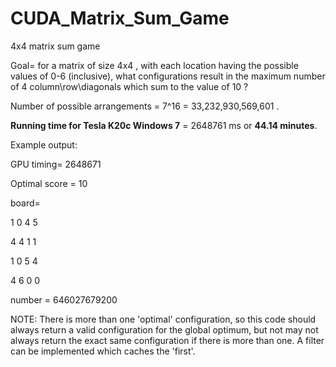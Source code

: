 CUDA_Matrix_Sum_Game
====================

4x4 matrix sum game


Goal= for a matrix of size 4x4 , with each location having the possible values of 0-6 (inclusive), what configurations result in the maximum number of 4 column\row\diagonals which sum to the value of 10 ?

Number of possible arrangements = 7^16 = 33,232,930,569,601 .

__Running time for Tesla K20c Windows 7__ = 2648761 ms or __44.14 minutes__.

Example output:

GPU timing= 2648671

Optimal score = 10
 
board= 

1  0  4  5

4  4  1  1 

1  0  5  4 

4  6  0  0 

number = 646027679200


NOTE: There is more than one 'optimal' configuration, so this code should always return a valid configuration for the global optimum, but not may not always return the exact same configuration if there is more than one. A filter can be implemented which caches the 'first'.


